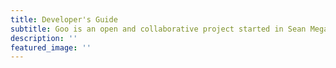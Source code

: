 ```yaml
---
title: Developer's Guide
subtitle: Goo is an open and collaborative project started in Sean Megason's group at Harvard University. We welcome everyone who is interested in enhancing 3D models of biological cells with Blender. The developer’s guide is to help contributors willing to start working and contributing on Goo. If you are interested in join, please contact Sean Megason - sean_megason AT hms harvard edu.
description: ''
featured_image: ''
---
```


